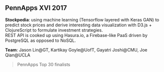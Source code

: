 ## PennApps XVI 2017 

**Stockpedia**: using machine learning (Tensorflow layered with Keras GAN) to predict stock prices and derive interesting data visualization with D3.js + ClojureScript to formulate investment strategies. 
<br> REST API is cooked up using Hasura.io, a Firebase-like PaaS driven by PostgreSQL as opposed to NoSQL.  

**Team**: Jason Lin@GT, Kartikay Goyle@UofT, Gayatri Joshi@CMU, Joe Qian@UCLA

> PennApps Top 30 finalists

